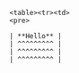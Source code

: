 ```language
<table><tr><td>
<pre>
```
```language
| **Hello** |
| ^^^^^^^^^ |
| ^^^^^^^^^ |
| ^^^^^^^^^ |
```
</pre>
</td></tr></table>
